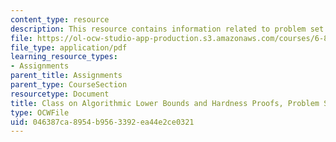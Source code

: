```yaml
---
content_type: resource
description: This resource contains information related to problem set 4.
file: https://ol-ocw-studio-app-production.s3.amazonaws.com/courses/6-890-algorithmic-lower-bounds-fun-with-hardness-proofs-fall-2014/046387ca8954b9563392ea44e2ce0321_MIT6_890F14_ps4.pdf
file_type: application/pdf
learning_resource_types:
- Assignments
parent_title: Assignments
parent_type: CourseSection
resourcetype: Document
title: Class on Algorithmic Lower Bounds and Hardness Proofs, Problem Set 4
type: OCWFile
uid: 046387ca-8954-b956-3392-ea44e2ce0321
---
```

